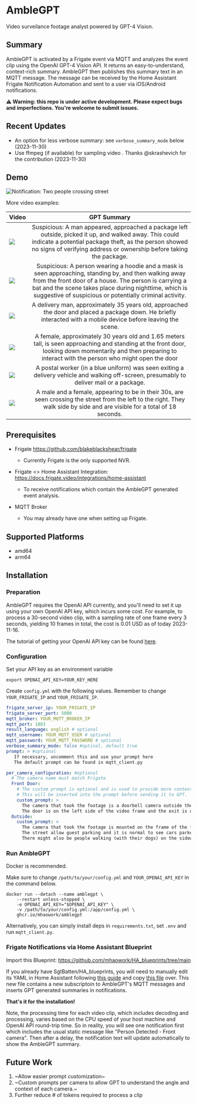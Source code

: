 # AmbleGPT

Video surveilance footage analyst powered by GPT-4 Vision.

## Summary

AmbleGPT is activated by a Frigate event via MQTT and analyzes the event clip using the OpenAI GPT-4 Vision API. It returns an easy-to-understand, context-rich summary. AmbleGPT then publishes this summary text in an MQTT message. The message can be received by the Home Assistant Frigate Notification Automation and sent to a user via iOS/Android notifications.

**⚠️ Warning: this repo is under active development. Please expect bugs and imperfections. You're welcome to submit issues.**


## Recent Updates
* An option for less verbose summary: see `verbose_summary_mode` below (2023-11-30)
* Use ffmpeg (if available) for sampling video . Thanks @skrashevich for the contribution (2023-11-30)


## Demo

![Notification: Two people crossing street](assets/notif_person_on_street.jpeg)


More video examples:

| Video        | GPT Summary    |       
| ------------- |:-------------:|
| ![](assets/mock_package_theft_480p.gif)         | Suspicious: A man appeared, approached a package left outside, picked it up, and walked away. This could indicate a potential package theft, as the person showed no signs of verifying address or ownership before taking the package.|
| ![](assets/mock_suspicious_visitor.gif)   | Suspicious: A person wearing a hoodie and a mask is seen approaching, standing by, and then walking away from the front door of a house. The person is carrying a bat and the scene takes place during nighttime, which is suggestive of suspicious or potentially criminal activity.|
| ![](assets/ups_delivery.gif)      | A delivery man, approximately 35 years old, approached the door and placed a package down. He briefly interacted with a mobile device before leaving the scene. |
| ![](assets/female_waiting_at_door_480p.gif)      | A female, approximately 30 years old and 1.65 meters tall, is seen approaching and standing at the front door, looking down momentarily and then preparing to interact with the person who might open the door |
| ![](assets/usps_delivery_480p.gif)      | A postal worker (in a blue uniform) was seen exiting a delivery vehicle and walking off-screen, presumably to deliver mail or a package. |
| ![](assets/two_persons_walking_street.gif)         | A male and a female, appearing to be in their 30s, are seen crossing the street from the left to the right. They walk side by side and are visible for a total of 18 seconds.|


## Prerequisites 

* Frigate https://github.com/blakeblackshear/frigate
  * Currently Frigate is the only supported NVR. 
   
* Frigate <> Home Assistant Integration: https://docs.frigate.video/integrations/home-assistant
  * To receive notifications which contain the AmbleGPT generated event analysis.

* MQTT Broker
  * You may already have one when setting up Frigate.


## Supported Platforms

* amd64
* arm64

## Installation

### Preparation

AmbleGPT requires the OpenAI API currently, and you'll need to set it up using your own OpenAI API key, which incurs some cost. For example, to process a 30-second video clip, with a sampling rate of one frame every 3 seconds, yielding 10 frames in total, the cost is 0.01 USD as of today 2023-11-16.

The tutorial of getting your OpenAI API key can be found [here](https://www.howtogeek.com/885918/how-to-get-an-openai-api-key/).


### Configuration
Set your API key as an environment variable
```shell
export OPENAI_API_KEY=YOUR_KEY_HERE
```

Create `config.yml` with the following values. Remember to change `YOUR_FRIGATE_IP` and `YOUR_FRIGATE_IP`.
```yaml
frigate_server_ip: YOUR_FRIGATE_IP
frigate_server_port: 5000
mqtt_broker: YOUR_MQTT_BROKER_IP
mqtt_port: 1883
result_language: english # optional
mqtt_username: YOUR_MQTT_USER # optional
mqtt_password: YOUR_MQTT_PASSWORD # optional
verbose_summary_mode: false #optinal, default true
prompt: > #optional
   If necessary, uncomment this and use your prompt here
   The default prompt can be found in mqtt_client.py

per_camera_configuration: #optional
  # The camera name must match Frigate
  Front Door:
    # The custom prompt is optional and is used to provide more context for GPT to better understand the footage.
    # This will be inserted into the prompt before sending it to GPT.
    custom_prompt: >
      The camera that took the footage is a doorbell camera outside the front door of the house.
      The door is on the left side of the video frame and the exit is on the right side.
  Outside:
    custom_prompt: >
      The camera that took the footage is mounted on the frame of the front window of the house facing the street.
      The street allow guest parking and it is normal to see cars parked on the street.
      There might also be people walking (with their dogs) on the sidewalk before 9pm.
```

### Run AmbleGPT
Docker is recommended.

Make sure to change `/path/to/your/config.yml` and `YOUR_OPENAI_API_KEY` in the command below.
```shell
docker run --detach --name amblegpt \
    --restart unless-stopped \
    -e OPENAI_API_KEY="$OPENAI_API_KEY" \
    -v /path/to/your/config.yml:/app/config.yml \
    ghcr.io/mhaowork/amblegpt
```

Alternatively, you can simply install deps in `requirements.txt`, set `.env` and run `mqtt_client.py`.



### Frigate Notifications via Home Assistant Blueprint

Import this Blueprint: https://github.com/mhaowork/HA_blueprints/tree/main

If you already have SgtBatten/HA_blueprints, you will need to manually edit its YAML in Home Assistant following [this guide](https://www.home-assistant.io/docs/automation/using_blueprints/#keeping-blueprints-up-to-date) and  copy [this file](https://github.com/mhaowork/HA_blueprints/blob/main/Frigate%20Camera%20Notifications/Stable) over. This new file contains a new subscriptoin to AmbleGPT's MQTT messages and inserts GPT generated summaries in notifications.


**That's it for the installation!**

Note, the processing time for each video clip, which includes decoding and processing, varies based on the CPU speed of your host machine and OpenAI API round-trip time. So in reality, you will see one notification first which includes the usual static message like "Person Detected - Front camera". Then after a delay, the notification text will update automatically to show the AmbleGPT summary.



## Future Work
1. ~Allow easier prompt customization~
2. ~Custom prompts per camera to allow GPT to understand the angle and context of each camera.~
3. Further reduce # of tokens required to process a clip
